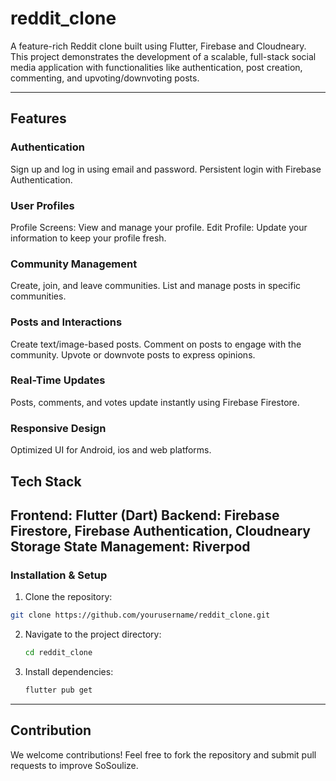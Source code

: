 # reddit_clone
A feature-rich Reddit clone built using Flutter, Firebase and Cloudneary. This project demonstrates the development of a scalable, full-stack social media application with functionalities like authentication, post creation, commenting, and upvoting/downvoting posts.

---

## Features

### Authentication
 Sign up and log in using email and password.
Persistent login with Firebase Authentication.

  ### User Profiles
  Profile Screens: View and manage your profile.
  Edit Profile: Update your information to keep your profile fresh.

  ### Community Management
  Create, join, and leave communities.
  List and manage posts in specific communities.

  ### Posts and Interactions
  Create text/image-based posts.
  Comment on posts to engage with the community.
  Upvote or downvote posts to express opinions.

  ### Real-Time Updates
  Posts, comments, and votes update instantly using Firebase Firestore.

  ### Responsive Design
  Optimized UI for Android, ios and web platforms. 



## Tech Stack
Frontend: Flutter (Dart)
Backend: Firebase Firestore, Firebase Authentication, Cloudneary Storage
State Management: Riverpod
---

### Installation & Setup

1.  Clone the repository:
   ```bash
   git clone https://github.com/yourusername/reddit_clone.git
   ```
2. Navigate to the project directory:
   ```bash
   cd reddit_clone
   ```
3. Install dependencies:
   ```bash
   flutter pub get
   ```
---

## Contribution
We welcome contributions! Feel free to fork the repository and submit pull requests to improve SoSoulize.


